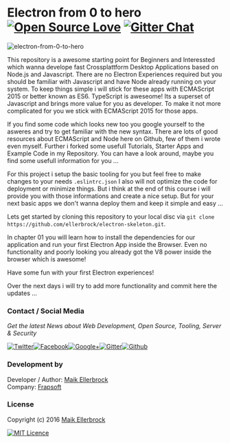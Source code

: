 # Electron from 0 to hero [![Open Source Love](https://badges.frapsoft.com/os/v1/open-source.svg?v=102)](https://github.com/ellerbrock/open-source-badge/) [![Gitter Chat](https://badges.gitter.im/frapsoft/frapsoft.svg)](https://gitter.im/frapsoft/frapsoft/)  

![electron-from-0-to-hero](https://github.frapsoft.com/top/awesome-electron.png)

This repository is a awesome starting point for Beginners and Interessted which wanna develope fast Crossplattform Desktop Applications based on 
Node.js and Javascript. There are no Electron Experiences required but you should be familiar with Javascript and have Node already running on your system.
To keep things simple i will stick for these apps with ECMAScript 2015 or better known as ES6.
TypeScript is aweseome! Its a superset of Javascript and brings more value for you as developer. To make it not more complicated for you we stick with
ECMAScript 2015 for those apps.

If you find some code which looks new too you google yourself to the asweres and try to get familiar with the new syntax.
There are lots of good resources about ECMAScript and Node here on Github, few of them i wrote even myself.
Further i forked some usefull Tutorials, Starter Apps and Example Code in my Repository.
You can have a look around, maybe you find some usefull information for you ...

For this project i setup the basic tooling for you but feel free to make changes to your needs `.eslintrc.json`
I also will not optimize the code for deployment or minimize things. But i think at the end of this course i will provide you with those informations and create a nice setup.
But for your next basic apps we don't wanna deploy them and keep it simple and easy ...

Lets get started by cloning this repository to your local disc via `git clone https://github.com/ellerbrock/electron-skeleton.git`.

In chapter 01 you will learn how to install the dependencies for our application and run your first Electron App inside the Browser. 
Even no functionality and poorly looking you already got the V8 power inside the browser which is awesome!

Have some fun with your first Electron experiences!

Over the next days i will try to add more functionality and commit here the updates ...

### Contact / Social Media

*Get the latest News about Web Development, Open Source, Tooling, Server & Security*

[![Twitter](https://github.frapsoft.com/social/twitter.png)](https://twitter.com/frapsoft/)[![Facebook](https://github.frapsoft.com/social/facebook.png)](https://www.facebook.com/frapsoft/)[![Google+](https://github.frapsoft.com/social/google-plus.png)](https://plus.google.com/116540931335841862774)[![Gitter](https://github.frapsoft.com/social/gitter.png)](https://gitter.im/frapsoft/frapsoft/)[![Github](https://github.frapsoft.com/social/github.png)](https://github.com/ellerbrock/)

### Development by

Developer / Author: [Maik Ellerbrock](https://github.com/ellerbrock/)  
Company: [Frapsoft](https://github.com/frapsoft/)

### License 

Copyright (c) 2016 [Maik Ellerbrock](https://github.com/ellerbrock/)  

[![MIT Licence](https://badges.frapsoft.com/os/mit/mit-125x28.png?v=102)](https://opensource.org/licenses/mit-license.php)  


